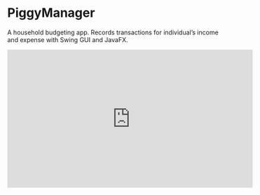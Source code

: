 # PiggyManager
A household budgeting app. Records transactions for individual’s income and expense with Swing GUI and JavaFX.

<iframe width="560" height="315" src="https://www.youtube.com/embed/_WcnNw3vqqk" frameborder="0" allow="accelerometer; autoplay; clipboard-write; encrypted-media; gyroscope; picture-in-picture" allowfullscreen></iframe>
